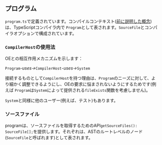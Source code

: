 ## プログラム

`program.ts`で定義されています。コンパイルコンテキスト([前に説明した概念](../project/compilation-context.md))は、TypeScriptコンパイラ内で `Program`として表されます。`SourceFile`とコンパイラオプションで構成されています。


### `CompilerHost`の使用法
OEとの相互作用メカニズムを示します：

`Program`*-uses->*`CompilerHost`*-uses->*`System`

接続するものとして`CompilerHost`を持つ理由は、`Program`のニーズに対して、より細かく調整できるようにし、OEの要求に悩まされないようにするためです(例えば `Program`は`System`によって提供される`fileExists`関数を考慮しません)。

`System`と同様に他のユーザー(例えば、テスト)もあります。

### ソースファイル

programは、ソースファイルを取得するためのAPI`getSourceFiles(): SourceFile[];`を提供します。それぞれは、ASTのルートレベルのノード(`SourceFile`と呼ばれます)として表されます。
